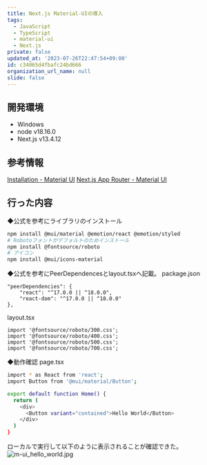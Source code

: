```yaml
---
title: Next.js Material-UIの導入
tags:
  - JavaScript
  - TypeScript
  - material-ui
  - Next.js
private: false
updated_at: '2023-07-26T22:47:54+09:00'
id: c34065d4fbafc24bd666
organization_url_name: null
slide: false
---
```

## 開発環境

- Windows
- node v18.16.0
- Next.js v13.4.12

## 参考情報
[Installation - Material UI](https://mui.com/material-ui/getting-started/installation/)
[Next.js App Router - Material UI](https://mui.com/material-ui/guides/next-js-app-router/)

## 行った内容
◆公式を参考にライブラリのインストール
```bash
npm install @mui/material @emotion/react @emotion/styled
# Robotoフォントがデフォルトのためインストール
npm install @fontsource/roboto
# アイコン
npm install @mui/icons-material
```
◆公式を参考にPeerDependencesとlayout.tsxへ記載。
package.json
```tsx
"peerDependencies": {
    "react": "^17.0.0 || ^18.0.0",
    "react-dom": "^17.0.0 || ^18.0.0"
},
```

layout.tsx
```tsx
import '@fontsource/roboto/300.css';
import '@fontsource/roboto/400.css';
import '@fontsource/roboto/500.css';
import '@fontsource/roboto/700.css';
```

◆動作確認
page.tsx
```bash
import * as React from 'react';
import Button from '@mui/material/Button';

export default function Home() {
  return (
    <div>
      <Button variant="contained">Hello World</Button>
    </div>
  )
}
```

ローカルで実行して以下のように表示されることが確認できた。
![m-ui_hello_world.jpg](https://qiita-image-store.s3.ap-northeast-1.amazonaws.com/0/781232/a8956ebf-fbf1-e38b-ae0e-53635999ad08.jpeg)

